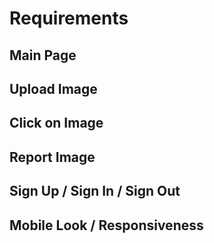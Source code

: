 # Requirements

## Main Page



## Upload Image



## Click on Image



## Report Image 



## Sign Up / Sign In / Sign Out



## Mobile Look / Responsiveness 



